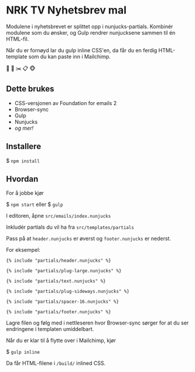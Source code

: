 
# NRK TV Nyhetsbrev mal  

Modulene i nyhetsbrevet er splittet opp i nunjucks-partials. Kombinér modulene som du ønsker, og Gulp rendrer nunjucksene sammen til én HTML-fil. 

Når du er fornøyd lar du gulp inline CSS'en, da får du en ferdig HTML-template som du kan paste inn i Mailchimp.

📰 📧 ✂️ 📋 🐵

## Dette brukes 
* CSS-versjonen av Foundation for emails 2   
* Browser-sync
* Gulp
* Nunjucks
* _og mer!_

## Installere
$ `npm install` 

## Hvordan

For å jobbe kjør

$ `npm start` eller  $ `gulp`

I editoren, åpne `src/emails/index.nunjucks` 

Inkludér partials du vil ha fra `src/templates/partials`

Pass på at `header.nunjucks` er øverst og `footer.nunjucks` er nederst.

For eksempel:


```
{% include "partials/header.nunjucks" %}

{% include "partials/plug-large.nunjucks" %}

{% include "partials/text.nunjucks" %}

{% include "partials/plug-sideways.nunjucks" %}

{% include "partials/spacer-16.nunjucks" %}

{% include "partials/footer.nunjucks" %} 
```

Lagre filen og følg med i nettleseren hvor Browser-sync sørger for at du ser endringene i templaten umiddelbart.

Når du er klar til å flytte over i Mailchimp, kjør  

$ `gulp inline`

Da får HTML-filene i `/build/` inlined CSS.